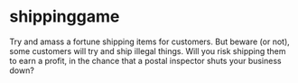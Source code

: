 # shippinggame
 
Try and amass a fortune shipping items for customers. But beware (or not), some customers will try and ship illegal things. Will you 
risk shipping them to earn a profit, in the chance that a postal inspector shuts your business down?